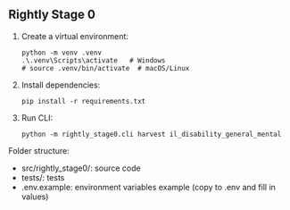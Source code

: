 ## Rightly Stage 0

1. Create a virtual environment:
   ```
   python -m venv .venv
   .\.venv\Scripts\activate   # Windows
   # source .venv/bin/activate  # macOS/Linux
   ```
2. Install dependencies:
   ```
   pip install -r requirements.txt
   ```
3. Run CLI:
   ```
   python -m rightly_stage0.cli harvest il_disability_general_mental
   ```

Folder structure:
- src/rightly_stage0/: source code
- tests/: tests
- .env.example: environment variables example (copy to .env and fill in values)